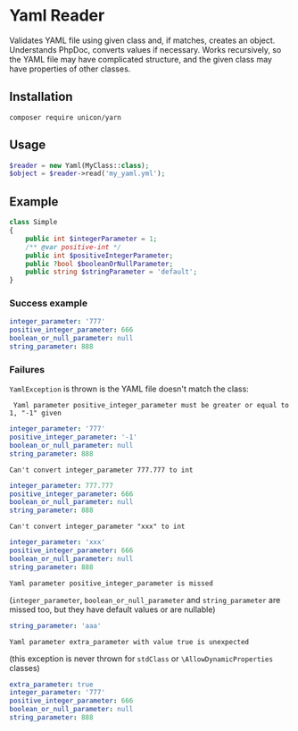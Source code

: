 # Yaml Reader

Validates YAML file using given class and, if matches, creates 
an object. Understands PhpDoc, converts values if necessary. 
Works recursively, so the YAML file may have complicated 
structure, and the given class may have properties of other 
classes.

## Installation

```composer require unicon/yarn```

## Usage

```php
$reader = new Yaml(MyClass::class);
$object = $reader->read('my_yaml.yml');
```

## Example

```php
class Simple
{
    public int $integerParameter = 1;
    /** @var positive-int */
    public int $positiveIntegerParameter;
    public ?bool $booleanOrNullParameter;
    public string $stringParameter = 'default';
}
```

### Success example

```yaml
integer_parameter: '777'
positive_integer_parameter: 666
boolean_or_null_parameter: null
string_parameter: 888
```

### Failures

```YamlException``` is thrown is the YAML file doesn't match 
the class:

``` Yaml parameter positive_integer_parameter must be greater or equal to 1, "-1" given```

```yaml
integer_parameter: '777'
positive_integer_parameter: '-1'
boolean_or_null_parameter: null
string_parameter: 888
```
```Can't convert integer_parameter 777.777 to int```

```yaml
integer_parameter: 777.777
positive_integer_parameter: 666
boolean_or_null_parameter: null
string_parameter: 888
```
```Can't convert integer_parameter "xxx" to int```

```yaml
integer_parameter: 'xxx'
positive_integer_parameter: 666
boolean_or_null_parameter: null
string_parameter: 888
```

```Yaml parameter positive_integer_parameter is missed```

(```integer_parameter```, ```boolean_or_null_parameter``` and 
```string_parameter``` are missed too, but they have
default values or are nullable)

```yaml
string_parameter: 'aaa'
```

```Yaml parameter extra_parameter with value true is unexpected```

(this exception is never thrown for ```stdClass``` or 
`````\AllowDynamicProperties````` classes)
```yaml
extra_parameter: true
integer_parameter: '777'
positive_integer_parameter: 666
boolean_or_null_parameter: null
string_parameter: 888
```